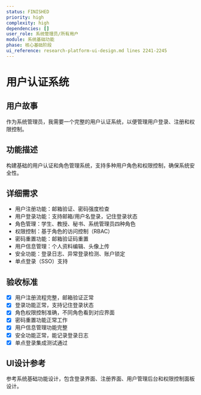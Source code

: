 ```yaml
---
status: FINISHED
priority: high
complexity: high
dependencies: []
user_role: 系统管理员/所有用户
module: 系统基础功能
phase: 核心基础阶段
ui_reference: research-platform-ui-design.md lines 2241-2245
---
```


# 用户认证系统

## 用户故事
作为系统管理员，我需要一个完整的用户认证系统，以便管理用户登录、注册和权限控制。

## 功能描述
构建基础的用户认证和角色管理系统，支持多种用户角色和权限控制，确保系统安全性。

## 详细需求
- 用户注册功能：邮箱验证、密码强度检查
- 用户登录功能：支持邮箱/用户名登录，记住登录状态
- 角色管理：学生、教授、秘书、系统管理员四种角色
- 权限控制：基于角色的访问控制（RBAC）
- 密码重置功能：邮箱验证码重置
- 用户信息管理：个人资料编辑、头像上传
- 安全功能：登录日志、异常登录检测、账户锁定
- 单点登录（SSO）支持

## 验收标准
- [x] 用户注册流程完整，邮箱验证正常
- [x] 登录功能正常，支持记住登录状态
- [x] 角色权限控制准确，不同角色看到对应界面
- [x] 密码重置功能正常工作
- [x] 用户信息管理功能完整
- [x] 安全功能正常，能记录登录日志
- [x] 单点登录集成测试通过

## UI设计参考
参考系统基础功能设计，包含登录界面、注册界面、用户管理后台和权限控制面板设计。